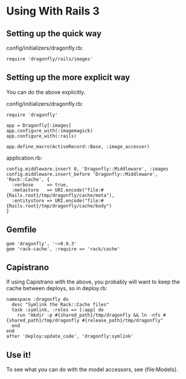 Using With Rails 3
==================

Setting up the quick way
------------------------
config/initializers/dragonfly.rb:

    require 'dragonfly/rails/images'

Setting up the more explicit way
--------------------------------
You can do the above explicitly.

config/initializers/dragonfly.rb:

    require 'dragonfly'

    app = Dragonfly[:images]
    app.configure_with(:imagemagick)
    app.configure_with(:rails)

    app.define_macro(ActiveRecord::Base, :image_accessor)

application.rb:

    config.middleware.insert 0, 'Dragonfly::Middleware', :images
    config.middleware.insert_before 'Dragonfly::Middleware', 'Rack::Cache', {
      :verbose     => true,
      :metastore   => URI.encode("file:#{Rails.root}/tmp/dragonfly/cache/meta"),
      :entitystore => URI.encode("file:#{Rails.root}/tmp/dragonfly/cache/body")
    }

Gemfile
-------

    gem 'dragonfly', '~>0.9.3'
    gem 'rack-cache', :require => 'rack/cache'

Capistrano
----------
If using Capistrano with the above, you probably will want to keep the cache between deploys, so in deploy.rb:

    namespace :dragonfly do
      desc "Symlink the Rack::Cache files"
      task :symlink, :roles => [:app] do
        run "mkdir -p #{shared_path}/tmp/dragonfly && ln -nfs #{shared_path}/tmp/dragonfly #{release_path}/tmp/dragonfly"
      end
    end
    after 'deploy:update_code', 'dragonfly:symlink'

Use it!
-------

To see what you can do with the model accessors, see {file:Models}.
